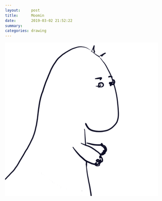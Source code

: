 ```yaml
---
layout:     post
title:      Moomin
date:       2019-03-02 21:52:22
summary:    
categories: drawing
---
```

![Moomin](/images/diary/Moomin.png ".")
